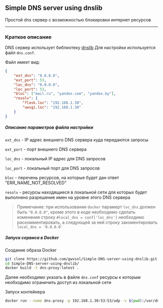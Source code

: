 ## Simple DNS server using dnslib

Простой dns сервер с возможностью блокировки интернет ресурсов

***
### Краткое описание
DNS сервер использует библиотеку [dnslib](https://github.com/paulchakravarti/dnslib "GitHub")
Для настройки используется файл ```dns.conf```.

Файл имеет вид:
```json
{
    "ext_dns": "8.8.8.8",
    "ext_port": 53,
    "loc_dns": "0.0.0.0",
    "loc_port": 53,
    "bloc": ["mail.ru", "yandex.com", "yandex.by"],
    "resolv": {
        "flask.loc": "192.168.1.30",
        "uwsgi.loc": "192.168.1.30"
    }
}
```
##### Описание параметров файла настройки

```ext_dns```   - IP адрес внешнего DNS сервера куда передаются запросы
 
```ext_port```  - порт внешнего DNS сервера

```loc_dns```   - локальный IP адрес для DNS запросов

```loc_port```  - локальный порт для DNS запросов

```bloc```      - перечень ресурсов, на которые будет дан ответ "ERR_NAME_NOT_RESOLVED"

```resolv```    - ресурсы находящиеся в локальной сети для которых будет выполнено 
                  разрешение имен на уровне этого DNS сервера
                  
> Примечание: при использовании ```docker``` парамерт ```loc_dns``` должен
> быть ```"0.0.0.0"```, кроме этого в коде необходимо сделать изменения
> строку
> ```#local_dns = conf['loc_dns']``` необходимо раскомментировать, а следующей за ней строку закоментировать
> ```local_dns = '0.0.0.0'```

##### Запуск сервиса в Docker

Создание образа Docker
```bash
git clone https://github.com/gwvsol/Simple-DNS-server-using-dnslib.git
cd Simple-DNS-server-using-dnslib/
docker build -t dns-proxy:latest .
```
Далее необходимо указать в файле ```dns.conf``` ресурсы к которым необходимо ограничить 
доступ из локальной сети

Запуск контейнера
```bash
docker run --name dns-proxy -p 192.168.1.30:53:53/udp -v $(pwd):/var/dns-proxy --rm -td dns-proxy:latest
```
